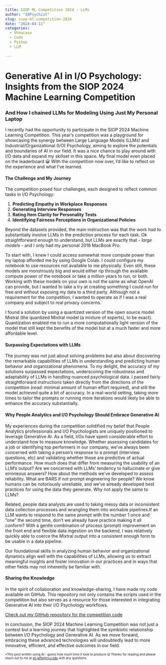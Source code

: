 ```yaml
---
title: SIOP ML Competition 2024 - LLMs
author: "IOPsychist"
slug: siop-ml-competition-2024
date: "2024-04-11"
categories:
  - Showcase
  - Code
  - Python
  - LLM
  
---
```


#  Generative AI in I/O Psychology: Insights from the SIOP 2024 Machine Learning Competition
### And How I chained LLMs for Modeling Using Just My Personal Laptop

I recently had the opportunity to participate in the SIOP 2024 Machine Learning Competition. This year’s competition was a playground for showcasing the synergy between Large Language Models (LLMs) and Industrial/Organizational (I/O) Psychology, aiming to explore the potentials and boundaries of AI in our field. It was a nice chance to play around with I/O data and expand my skillset in this space. My final model even placed on the leaderboard 😀 With the competition now over, I’d like to reflect on the experience and what I’ve learned.

#### The Challenge and My Journey
The competition posed four challenges, each designed to reflect common tasks in I/O Psychology:
1. **Predicting Empathy in Workplace Responses**
2. **Generating Interview Responses**
3. **Rating Item Clarity for Personality Tests**
4. **Identifying Fairness Perceptions in Organizational Policies**

Beyond the datasets provided, the main instruction was that the work had to substantially involve LLMs in the prediction process for each task. Ok straightforward enough to understand, but LLMs are exactly that - *large models* - and I only had my personal 2016 MacBook Pro.

To start with, I knew I could access somewhat more compute power than my laptop afforded me by using Google Colab. I could configure my notebook to use resources not available to me physically. Even still, these models are monstrously big and would either rip through the available compute power of the notebook or take a million years to run, or both. Working with these models on your own is not the same as what OpenAI can provide, but I wanted to take a try at creating something I could run for free and without exposing my data to a third party. Although not a requirement for the competition, I wanted to operate as if I was a real company and subject to real privacy concerns.

I found a solution by using a quantized version of the open source model Mistral (the quantized Mixtral model (a mixture of experts), to be exact). Quantization enabled me to run a more computationally light version of the model that still kept the benefits of the model but at a much faster and more affordable level.

#### Surpassing Expectations with LLMs

The journey was not just about solving problems but also about discovering the remarkable capabilities of LLMs in understanding and predicting human behavior and organizational phenomena. To my delight, the accuracy of my solutions surpassed expectations, underscoring the robustness and adaptability of LLMs in handling nuanced psychological data. I passed fairly straightforward instructions taken directly from the directions of the competition (*read:* minimal amount of human effort required), and still the model achieved quite a bit of accuracy. In a real-world setting, taking more times to tailor the prompts or running more iterations would likely be able to enhance the accuracy  substantially.

#### Why People Analytics and I/O Psychology Should Embrace Generative AI

My experiences during the competition solidified my belief that People Analytics professionals and I/O Psychologists are uniquely positioned to leverage Generative AI. As a field, I/Os have spent considerable effort to understand how to measure knowledge. Whether assessing candidates for a job or identifying top performers in our company, we’ve always been concerned with taking a person’s response to a prompt (interview questions, etc) and validating whether those are predictive of actual performance. How much does that differ from measuring the usability of an LLM’s output? Are we concerned with LLMs’ tendency to hallucinate or give erroneous answers? How about the methods we’ve developed to assess reliability. What are BARS if not prompt engineering for people? We know humans can be notoriously unreliable, and we’ve already developed best practices for using the data they generate. Why not apply the same to LLMs?

Related, people data analysts are used to taking messy data or inconsistent data collection processes and wrangling them into workable pipelines.If an LLM wants to respond to the same prompt with the number 1 once and “one” the second time, don’t we already have practice making it all conform? With a gentle combination of process (prompt) improvement on the front end and flexible data ingestion on the backend, I was relatively quickly able to coerce the Mixtral output into a consistent enough form to be usable in a data pipeline.

Our foundational skills in analyzing human behavior and organizational dynamics align well with the capabilities of LLMs, allowing us to extract meaningful insights and foster innovation in our practices and in ways that other fields may not inherently be familiar with.

#### Sharing the Knowledge
In the spirit of collaboration and knowledge-sharing, I have made my code available on GitHub. This repository not only contains the scripts used in the competition but also serves as a resource for those interested in integrating Generative AI into their I/O Psychology workflows.

[Check out my GitHub repository for the competition code](https://github.com/YourGitHubProfile/SIOP2024_ML_Competition_Code)

In conclusion, the SIOP 2024 Machine Learning Competition was not just a contest but a learning journey that highlighted the symbiotic relationship between I/O Psychology and Generative AI. As we move forward, embracing these advanced technologies will undoubtedly lead to more innovative, efficient, and effective outcomes in our field.

<font size="1">*This post written using AI - guess how much time it took to produce 😜 Thanks for reading and please reach out to me at eli.jaffe@nyu.edu with any questions.</font>
